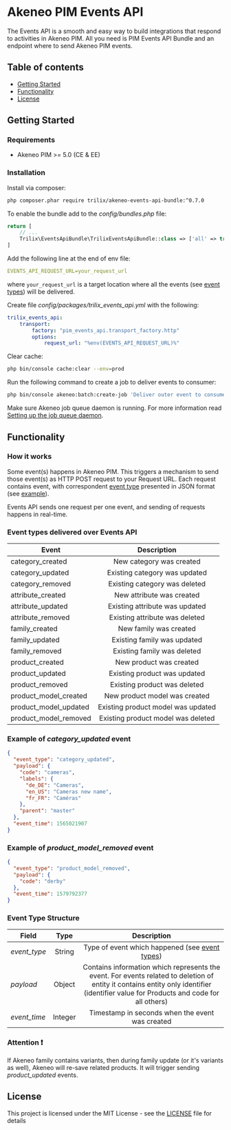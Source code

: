 # Akeneo PIM Events API

The Events API is a smooth and easy way to build integrations that respond to activities in Akeneo PIM. 
All you need is PIM Events API Bundle and an endpoint where to send Akeneo PIM events.

## Table of contents
* [Getting Started](#Getting-Started)
* [Functionality](#Functionality)
* [License](#License)

## Getting Started

### Requirements

* Akeneo PIM >= 5.0 (CE & EE)

### Installation

Install via composer:

```bash
php composer.phar require trilix/akeneo-events-api-bundle:^0.7.0
```

To enable the bundle add to the *config/bundles.php* file:

```php
return [
    // ...
    Trilix\EventsApiBundle\TrilixEventsApiBundle::class => ['all' => true]
]
```

Add the following line at the end of env file:

```yaml
EVENTS_API_REQUEST_URL=your_request_url
```

where `your_request_url` is a target location where all the events (see [event types](#Event-types-delivered-over-Events-API)) will be delivered.

Create file *config/packages/trilix_events_api.yml* with the following:

```yaml
trilix_events_api:
    transport:
        factory: "pim_events_api.transport_factory.http"
        options:
            request_url: "%env(EVENTS_API_REQUEST_URL)%"
```

Clear cache:

```bash
php bin/console cache:clear --env=prod
```

Run the following command to create a job to deliver events to consumer:

```bash
php bin/console akeneo:batch:create-job 'Deliver outer event to consumer' deliver_outer_event_to_consumer internal deliver_outer_event_to_consumer
```

Make sure Akeneo job queue daemon is running. For more information read [Setting up the job queue daemon](https://docs.akeneo.com/latest/install_pim/manual/daemon_queue.html#setting-up-the-job-queue-daemon).

## Functionality

### How it works

Some event(s) happens in Akeneo PIM. This triggers a mechanism to send those event(s) as HTTP POST request to your Request URL.
Each request contains event, with correspondent [event type](#Event-types-delivered-over-Events-API) presented in JSON format (see [example](#Example-of-*category_updated*-event)).

Events API sends one request per one event, and sending of requests happens in real-time.

### Event types delivered over Events API

| **Event** | **Description** |
| --------------------- |:----------------------------------:|
| category_created      | New category was created           |
| category_updated      | Existing category was updated      |
| category_removed      | Existing category was deleted      |
| attribute_created     | New attribute was created          |
| attribute_updated     | Existing attribute was updated     |
| attribute_removed     | Existing attribute was deleted     |
| family_created        | New family was created             |
| family_updated        | Existing family was updated        |
| family_removed        | Existing family was deleted        |
| product_created       | New product was created            |
| product_updated       | Existing product was updated       |
| product_removed       | Existing product was deleted       |
| product_model_created | New product model was created      |
| product_model_updated | Existing product model was updated |
| product_model_removed | Existing product model was deleted |

### Example of *category_updated* event

```json
{
  "event_type": "category_updated",
  "payload": {
    "code": "cameras",
    "labels": {
      "de_DE": "Cameras",
      "en_US": "Cameras new name",
      "fr_FR": "Caméras"
    },
    "parent": "master"
  },
  "event_time": 1565021907
}
```
### Example of *product_model_removed* event
```json
{
  "event_type": "product_model_removed",
  "payload": {
    "code": "derby"
  },
  "event_time": 1579792377
}
```

### Event Type Structure

| Field        | Type | Description                                                                                 |
| ------------ |:-------:|:----------------------------------------------------------------------------------------:|
| *event_type* | String  | Type of event which happened (see [event types](#Event-types-delivered-over-Events-API)) |
| *payload*    | Object  | Contains information which represents the event. For events related to deletion of entity it contains entity only identifier (identifier value for Products and code for all others) |
| *event_time* | Integer | Timestamp in seconds when the event was created                                          |

### Attention :heavy_exclamation_mark:

If Akeneo family contains variants, then during family update (or it's variants as well),
Akeneo will re-save related products. It will trigger sending *product_updated* events.

## License

This project is licensed under the MIT License - see the [LICENSE](LICENSE) file for details
